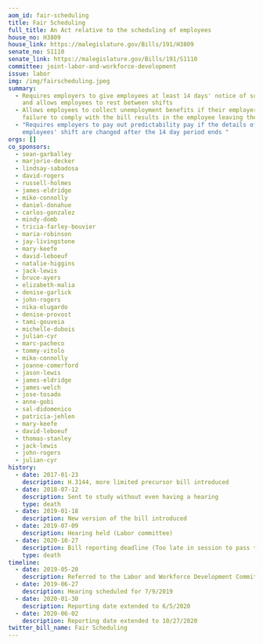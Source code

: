 ```yaml
---
aom_id: fair-scheduling
title: Fair Scheduling
full_title: An Act relative to the scheduling of employees
house_no: H3809
house_link: https://malegislature.gov/Bills/191/H3809
senate_no: S1110
senate_link: https://malegislature.gov/Bills/191/S1110
committee: joint-labor-and-workforce-development
issue: labor
img: /img/fairscheduling.jpeg
summary:
  - Requires employers to give employees at least 14 days' notice of schedules
    and allows employees to rest between shifts
  - Allows employees to collect unemployment benefits if their employer’s
    failure to comply with the bill results in the employee leaving the job
  - "Requires employers to pay out predictability pay if the details of their
    employees' shift are changed after the 14 day period ends "
orgs: []
co_sponsors:
  - sean-garballey
  - marjorie-decker
  - lindsay-sabadosa
  - david-rogers
  - russell-holmes
  - james-eldridge
  - mike-connolly
  - daniel-donahue
  - carlos-gonzalez
  - mindy-domb
  - tricia-farley-bouvier
  - maria-robinson
  - jay-livingstone
  - mary-keefe
  - david-leboeuf
  - natalie-higgins
  - jack-lewis
  - bruce-ayers
  - elizabeth-malia
  - denise-garlick
  - john-rogers
  - nika-elugardo
  - denise-provost
  - tami-gouveia
  - michelle-dubois
  - julian-cyr
  - marc-pacheco
  - tommy-vitolo
  - mike-connolly
  - joanne-comerford
  - jason-lewis
  - james-eldridge
  - james-welch
  - jose-tosado
  - anne-gobi
  - sal-didomenico
  - patricia-jehlen
  - mary-keefe
  - david-leboeuf
  - thomas-stanley
  - jack-lewis
  - john-rogers
  - julian-cyr
history:
  - date: 2017-01-23
    description: H.3144, more limited precursor bill introduced
  - date: 2018-07-12
    description: Sent to study without even having a hearing
    type: death
  - date: 2019-01-18
    description: New version of the bill introduced
  - date: 2019-07-09
    description: Hearing held (Labor committee)
  - date: 2020-10-27
    description: Bill reporting deadline (Too late in session to pass this year)
    type: death
timeline:
  - date: 2019-05-20
    description: Referred to the Labor and Workforce Development Committee
  - date: 2019-06-27
    description: Hearing scheduled for 7/9/2019
  - date: 2020-01-30
    description: Reporting date extended to 6/5/2020
  - date: 2020-06-02
    description: Reporting date extended to 10/27/2020
twitter_bill_name: Fair Scheduling
---
```

